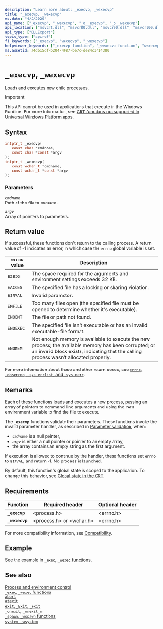 ```yaml
---
description: "Learn more about: _execvp, _wexecvp"
title: "_execvp, _wexecvp"
ms.date: "4/2/2020"
api_name: ["_execvp", "_wexecvp", "_o__execvp", "_o__wexecvp"]
api_location: ["msvcrt.dll", "msvcr80.dll", "msvcr90.dll", "msvcr100.dll", "msvcr100_clr0400.dll", "msvcr110.dll", "msvcr110_clr0400.dll", "msvcr120.dll", "msvcr120_clr0400.dll", "ucrtbase.dll", "api-ms-win-crt-process-l1-1-0.dll"]
api_type: ["DLLExport"]
topic_type: ["apiref"]
f1_keywords: ["_execvp", "wexecvp", "_wexecvp"]
helpviewer_keywords: ["_execvp function", "_wexecvp function", "wexecvp function", "execvp function"]
ms.assetid: a4db15df-b204-4987-be7c-de84c3414380
---
```

# `_execvp`, `_wexecvp`

Loads and executes new child processes.

> [!IMPORTANT]
> This API cannot be used in applications that execute in the Windows Runtime. For more information, see [CRT functions not supported in Universal Windows Platform apps](../../cppcx/crt-functions-not-supported-in-universal-windows-platform-apps.md).

## Syntax

```C
intptr_t _execvp(
   const char *cmdname,
   const char *const *argv
);
intptr_t _wexecvp(
   const wchar_t *cmdname,
   const wchar_t *const *argv
);
```

### Parameters

*`cmdname`*\
Path of the file to execute.

*`argv`*\
Array of pointers to parameters.

## Return value

If successful, these functions don't return to the calling process. A return value of -1 indicates an error, in which case the `errno` global variable is set.

| `errno` value | Description |
|---|---|
| `E2BIG` | The space required for the arguments and environment settings exceeds 32 KB. |
| `EACCES` | The specified file has a locking or sharing violation. |
| `EINVAL` | Invalid parameter. |
| `EMFILE` | Too many files open (the specified file must be opened to determine whether it's executable). |
| `ENOENT` | The file or path not found. |
| `ENOEXEC` | The specified file isn't executable or has an invalid executable-file format. |
| `ENOMEM` | Not enough memory is available to execute the new process; the available memory has been corrupted; or an invalid block exists, indicating that the calling process wasn't allocated properly. |

For more information about these and other return codes, see [`errno`, `_doserrno`, `_sys_errlist`, and `_sys_nerr`](../errno-doserrno-sys-errlist-and-sys-nerr.md).

## Remarks

Each of these functions loads and executes a new process, passing an array of pointers to command-line arguments and using the `PATH` environment variable to find the file to execute.

The **`_execvp`** functions validate their parameters. These functions invoke the invalid parameter handler, as described in [Parameter validation](../parameter-validation.md), when:

- *`cmdname`* is a null pointer,
- *`argv`* is either a null pointer or pointer to an empty array,
- the array contains an empty string as the first argument.

If execution is allowed to continue by the handler, these functions set `errno` to `EINVAL`, and return -1. No process is launched.

By default, this function's global state is scoped to the application. To change this behavior, see [Global state in the CRT](../global-state.md).

## Requirements

| Function | Required header | Optional header |
|---|---|---|
| **`_execvp`** | \<process.h> | \<errno.h> |
| **`_wexecvp`** | \<process.h> or \<wchar.h> | \<errno.h> |

For more compatibility information, see [Compatibility](../compatibility.md).

## Example

See the example in [`_exec`, `_wexec` functions](../exec-wexec-functions.md).

## See also

[Process and environment control](../process-and-environment-control.md)\
[`_exec`, `_wexec` functions](../exec-wexec-functions.md)\
[`abort`](abort.md)\
[`atexit`](atexit.md)\
[`exit`, `_Exit`, `_exit`](exit-exit-exit.md)\
[`_onexit`, `_onexit_m`](onexit-onexit-m.md)\
[`_spawn`, `_wspawn` functions](../spawn-wspawn-functions.md)\
[`system`, `_wsystem`](system-wsystem.md)
